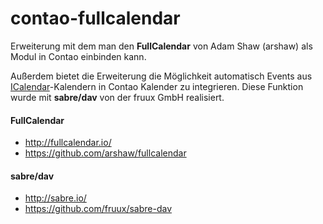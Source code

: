contao-fullcalendar
=====================

Erweiterung mit dem man den **FullCalendar** von Adam Shaw (arshaw) als Modul in Contao einbinden kann.

Außerdem bietet die Erweiterung die Möglichkeit automatisch Events aus [ICalendar](http://de.wikipedia.org/wiki/ICalendar)-Kalendern in Contao Kalender zu integrieren.
Diese Funktion wurde mit **sabre/dav** von  der fruux GmbH realisiert.

#### FullCalendar
* http://fullcalendar.io/
* https://github.com/arshaw/fullcalendar

#### sabre/dav
* http://sabre.io/
* https://github.com/fruux/sabre-dav


